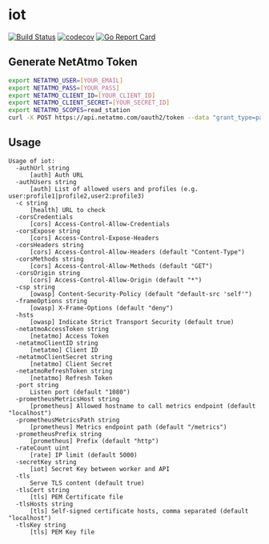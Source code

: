 # iot

[![Build Status](https://travis-ci.org/ViBiOh/iot.svg?branch=master)](https://travis-ci.org/ViBiOh/iot)
[![codecov](https://codecov.io/gh/ViBiOh/iot/branch/master/graph/badge.svg)](https://codecov.io/gh/ViBiOh/iot)
[![Go Report Card](https://goreportcard.com/badge/github.com/ViBiOh/iot)](https://goreportcard.com/report/github.com/ViBiOh/iot)

## Generate NetAtmo Token

```bash
export NETATMO_USER=[YOUR_EMAIL]
export NETATMO_PASS=[YOUR_PASS]
export NETATMO_CLIENT_ID=[YOUR_CLIENT_ID]
export NETATMO_CLIENT_SECRET=[YOUR_SECRET_ID]
export NETATMO_SCOPES=read_station
curl -X POST https://api.netatmo.com/oauth2/token --data "grant_type=password&username=${NETATMO_USER}&password=${NETATMO_PASS}&client_id=${NETATMO_CLIENT_ID}&client_secret=${NETATMO_CLIENT_SECRET}&scope=${NETATMO_SCOPES}"
```

## Usage

```
Usage of iot:
  -authUrl string
      [auth] Auth URL
  -authUsers string
      [auth] List of allowed users and profiles (e.g. user:profile1|profile2,user2:profile3)
  -c string
      [health] URL to check
  -corsCredentials
      [cors] Access-Control-Allow-Credentials
  -corsExpose string
      [cors] Access-Control-Expose-Headers
  -corsHeaders string
      [cors] Access-Control-Allow-Headers (default "Content-Type")
  -corsMethods string
      [cors] Access-Control-Allow-Methods (default "GET")
  -corsOrigin string
      [cors] Access-Control-Allow-Origin (default "*")
  -csp string
      [owasp] Content-Security-Policy (default "default-src 'self'")
  -frameOptions string
      [owasp] X-Frame-Options (default "deny")
  -hsts
      [owasp] Indicate Strict Transport Security (default true)
  -netatmoAccessToken string
      [netatmo] Access Token
  -netatmoClientID string
      [netatmo] Client ID
  -netatmoClientSecret string
      [netatmo] Client Secret
  -netatmoRefreshToken string
      [netatmo] Refresh Token
  -port string
      Listen port (default "1080")
  -prometheusMetricsHost string
      [prometheus] Allowed hostname to call metrics endpoint (default "localhost")
  -prometheusMetricsPath string
      [prometheus] Metrics endpoint path (default "/metrics")
  -prometheusPrefix string
      [prometheus] Prefix (default "http")
  -rateCount uint
      [rate] IP limit (default 5000)
  -secretKey string
      [iot] Secret Key between worker and API
  -tls
      Serve TLS content (default true)
  -tlsCert string
      [tls] PEM Certificate file
  -tlsHosts string
      [tls] Self-signed certificate hosts, comma separated (default "localhost")
  -tlsKey string
      [tls] PEM Key file
```